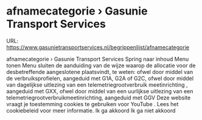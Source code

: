 # afnamecategorie › Gasunie Transport Services

URL: https://www.gasunietransportservices.nl/begrippenlijst/afnamecategorie

afnamecategorie › Gasunie Transport Services
Spring naar inhoud
Menu tonen
Menu sluiten
de aanduiding van de wijze waarop de allocatie voor de desbetreffende
aangeslotene
plaatsvindt, te weten:
ofwel door middel van de verbruiks­profielen, aangeduid met G1A, G2A of G2C,
ofwel door middel van dagelijkse uitlezing van een telemetriegrootverbruik­
meetinrichting
, aangeduid met GXX,
ofwel door middel van een uurlijkse uitlezing van een telemetriegroot­verbruikmeetinrichting, aangeduid met GGV
Deze website vraagt je toestemming cookies te gebruiken voor
YouTube
. Lees het
cookiebeleid
voor meer informatie.
Ik ga akkoord
Ik ga niet akkoord